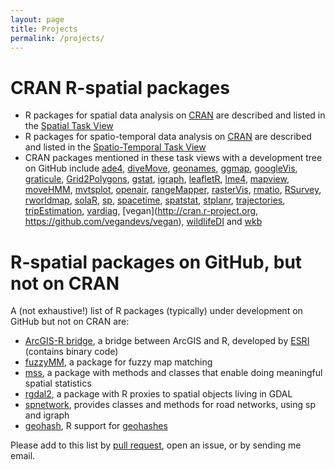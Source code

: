 ```yaml
---
layout: page
title: Projects
permalink: /projects/
---
```

 
# CRAN R-spatial packages

* R packages for spatial data analysis on [CRAN](https://cran.r-project.org/) are described and listed in the [Spatial Task View](https://cran.r-project.org/web/views/Spatial.html)
* R packages for spatio-temporal data analysis on [CRAN](https://cran.r-project.org/) are described and listed in the [Spatio-Temporal Task View](https://cran.r-project.org/web/views/SpatioTemporal.html)
* CRAN packages mentioned in these task views with a development tree on GitHub include
[ade4](https://github.com/sdray/ade4),
[diveMove](https://github.com/spluque/diveMove),
[geonames](https://github.com/ropensci/geonames),
[ggmap](https://github.com/dkahle/ggmap),
[googleVis](https://github.com/mages/googleVis#googlevis),
[graticule](https://github.com/mdsumner/graticule),
[Grid2Polygons](https://github.com/jfisher-usgs/Grid2Polygons),
[gstat](https://github.com/edzer/gstat),
[igraph](https://github.com/igraph/igraph),
[leafletR](https://github.com/chgrl/leafletR),
[lme4](https://github.com/lme4/lme4/),
[mapview](https://github.com/environmentalinformatics-marburg/mapview),
[moveHMM](https://github.com/TheoMichelot/moveHMM),
[mvtsplot](http://github.com/rdpeng/mvtsplot),
[openair](https://github.com/davidcarslaw/openair),
[rangeMapper](https://github.com/valcu/rangeMapper),
[rasterVis](http://oscarperpinan.github.io/rastervis),
[rmatio](https://github.com/stewid/rmatio),
[RSurvey](https://github.com/jfisher-usgs/RSurvey),
[rworldmap](https://github.com/AndySouth/rworldmap),
[solaR](http://oscarperpinan.github.io/solar),
[sp](https://github.com/edzer/sp),
[spacetime](https://github.com/edzer/spacetime),
[spatstat](https://github.com/spatstat/spatstat),
[stplanr](https://github.com/ropensci/stplanr),
[trajectories](https://github.com/edzer/trajectories),
[tripEstimation](https://github.com/mdsumner/tripEstimation),
[vardiag](https://github.com/edzer/vardiag),
[vegan](http://cran.r-project.org, https://github.com/vegandevs/vegan),
[wildlifeDI](http://jedalong.github.io/wildlifeDI) and
[wkb](https://github.com/ianmcook/wkb)

# R-spatial packages on GitHub, but not on CRAN

A (not exhaustive!) list of R packages (typically) under development on GitHub but not on CRAN are:

* [ArcGIS-R bridge](https://github.com/R-ArcGIS/r-bridge), a bridge between ArcGIS and R, developed by [ESRI](https://blogs.esri.com/esri/esri-insider/2015/07/20/building-a-bridge-to-the-r-community/) (contains binary code)
* [fuzzyMM](https://github.com/ngort01/fuzzyMM), a package for fuzzy map matching
* [mss](https://github.com/edzer/mss), a package with methods and classes that enable doing meaningful spatial statistics
* [rgdal2](https://github.com/thk686/rgdal2), a package with R proxies to spatial objects living in GDAL
* [spnetwork](https://github.com/edzer/spnetwork), provides classes and methods for road networks, using sp and igraph
* [geohash](https://github.com/chk1/geohash), R support for [geohashes](https://en.wikipedia.org/wiki/Geohash)

Please add to this list by [pull
request](https://github.com/edzer/r-spatial/blob/gh-pages/projects.md),
open an issue, or by sending me email.
